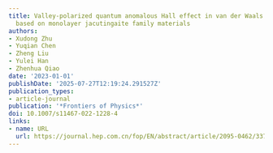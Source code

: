 ```yaml
---
title: Valley-polarized quantum anomalous Hall effect in van der Waals heterostructures
  based on monolayer jacutingaite family materials
authors:
- Xudong Zhu
- Yuqian Chen
- Zheng Liu
- Yulei Han
- Zhenhua Qiao
date: '2023-01-01'
publishDate: '2025-07-27T12:19:24.291527Z'
publication_types:
- article-journal
publication: '*Frontiers of Physics*'
doi: 10.1007/s11467-022-1228-4
links:
- name: URL
  url: https://journal.hep.com.cn/fop/EN/abstract/article/2095-0462/33736
---
```

